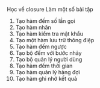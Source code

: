 Học về closure
Làm một số bài tập

1. Tạo hàm đếm số lần gọi
2. Tạo hàm nhân
3. Tạo hàm kiểm tra mật khẩu
4. Tạo một hàm lưu trữ thông điệp
5. Tạo hàm đếm ngược
6. Tạo bộ đếm với bước nhảy
7. Tạo bộ quản lý người dùng
8. Tạo hàm đếm thời gian
9. Tạo hàm quản lý hàng đợi
10. Tạo hàm ghi nhớ kết quả
